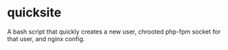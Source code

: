 # quicksite
A bash script that quickly creates a new user, chrooted php-fpm socket for that user, and nginx config.
